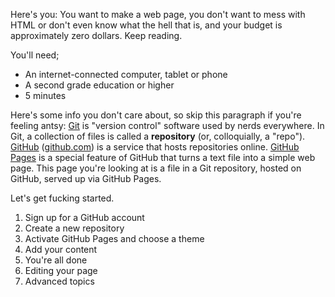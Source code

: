 Here's you: You want to make a web page, you don't want to mess with HTML or don't even know what the hell that is, and your budget is approximately zero dollars. Keep reading. 

You'll need;

- An internet-connected computer, tablet or phone
- A second grade education or higher 
- 5 minutes 

Here's some info you don't care about, so skip this paragraph if you're feeling antsy: [Git](https://git-scm.com/) is "version control" software used by nerds everywhere. In Git, a collection of files is called a **repository** (or, colloquially, a "repo"). [GitHub](https://github.com) ([github.com](https://github.com)) is a service that hosts repositories online. [GitHub Pages](https://pages.github.com) is a special feature of GitHub that turns a text file into a simple web page. This page you're looking at is a file in a Git repository, hosted on GitHub, served up via GitHub Pages. 

Let's get fucking started. 

1. Sign up for a GitHub account 
2. Create a new repository 
3. Activate GitHub Pages and choose a theme
4. Add your content
5. You're all done
6. Editing your page
7. Advanced topics

